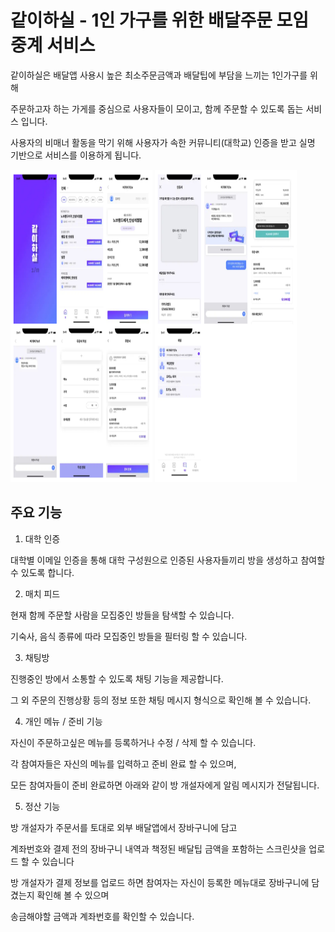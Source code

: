 # 같이하실 - 1인 가구를 위한 배달주문 모임 중계 서비스

같이하실은 배달앱 사용시 높은 최소주문금액과 배달팁에 부담을 느끼는 1인가구를 위해

주문하고자 하는 가게를 중심으로 사용자들이 모이고, 함께 주문할 수 있도록 돕는 서비스 입니다.

사용자의 비매너 활동을 막기 위해 사용자가 속한 커뮤니티(대학교) 인증을 받고 실명 기반으로 서비스를 이용하게 됩니다.

<img src="https://raw.githubusercontent.com/hee000/portfolio/main/images/g_preview_1.jpg" width="45%" height="500"/>
<img src="https://raw.githubusercontent.com/hee000/portfolio/main/images/g_preview_2.jpg" width="45%" height="500"/>

## 주요 기능

1. 대학 인증

대학별 이메일 인증을 통해 대학 구성원으로 인증된 사용자들끼리 방을 생성하고 참여할 수 있도록 합니다.

2. 매치 피드

현재 함께 주문할 사람을 모집중인 방들을 탐색할 수 있습니다.

기숙사, 음식 종류에 따라 모집중인 방들을 필터링 할 수 있습니다.

3. 채팅방

진행중인 방에서 소통할 수 있도록 채팅 기능을 제공합니다.

그 외 주문의 진행상황 등의 정보 또한 채팅 메시지 형식으로 확인해 볼 수 있습니다.

4. 개인 메뉴 / 준비 기능

자신이 주문하고싶은 메뉴를 등록하거나 수정 / 삭제 할 수 있습니다.

각 참여자들은 자신의 메뉴를 입력하고 준비 완료 할 수 있으며,

모든 참여자들이 준비 완료하면 아래와 같이 방 개설자에게 알림 메시지가 전달됩니다.


5. 정산 기능

방 개설자가 주문서를 토대로 외부 배달앱에서 장바구니에 담고

계좌번호와 결제 전의 장바구니 내역과 책정된 배달팁 금액을 포함하는 스크린샷을 업로드 할 수 있습니다


방 개설자가 결제 정보를 업로드 하면 참여자는 자신이 등록한 메뉴대로 장바구니에 담겼는지 확인해 볼 수 있으며

송금해야할 금액과 계좌번호를 확인할 수 있습니다.
